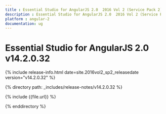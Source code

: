 ```yaml
---
title : Essential Studio for AngularJS 2.0  2016 Vol 2 (Service Pack 2)Release Notes
description : Essential Studio for AngularJS 2.0  2016 Vol 2 (Service Pack 2)Release Notes
platform : angular-2
documentation: ug
---
```


# Essential Studio for AngularJS 2.0 v14.2.0.32

{% include release-info.html date=site.2016vol2_sp2_releasedate version="v14.2.0.32" %} 

{% directory path: _includes/release-notes/v14.2.0.32 %}

{% include {{file.url}} %}

{% enddirectory %}